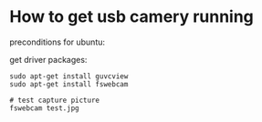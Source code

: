 # How to get usb camery running

preconditions for ubuntu:

get driver packages:  
```
sudo apt-get install guvcview
sudo apt-get install fswebcam

# test capture picture
fswebcam test.jpg
```
